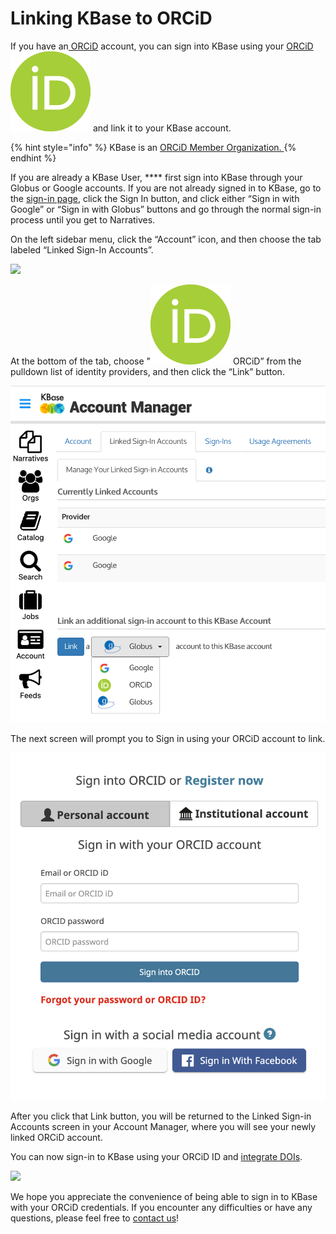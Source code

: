 # Linking KBase to ORCiD

If you have an[ ORCiD](https://orcid.org/) account, you can sign into KBase using your [ORCiD <img src="../../.gitbook/assets/orcidid_icon128x128.png" alt="" data-size="line">](https://orcid.org/) and link it to your KBase account.

{% hint style="info" %}
KBase is an [ORCiD Member Organization. ](https://orcid.org/members/0016f00002ZLyhNAAT-kbase)
{% endhint %}

If you are already a KBase User, **** first sign into KBase through your Globus or Google accounts. If you are not already signed in to KBase, go to the [sign-in page](https://narrative.kbase.us/), click the Sign In button, and click either “Sign in with Google”  or “Sign in with Globus” buttons and go through the normal sign-in process until you get to Narratives.

On the left sidebar menu, click the “Account” icon, and then choose the tab labeled “Linked Sign-In Accounts”.

![](../../.gitbook/assets/narratives\_linkingaccounts.gif)

At the bottom of the tab, choose "[<img src="../../.gitbook/assets/orcidid_icon128x128.png" alt="" data-size="line">](https://orcid.org/) ORCiD” from the pulldown list of identity providers, and then click the “Link” button.

![](../../.gitbook/assets/linkaccountsdropdown.png)

The next screen will prompt you to Sign in using your ORCiD account to link.

![](../../.gitbook/assets/orcidlogin.png)

After you click that Link button, you will be returned to the Linked Sign-in Accounts screen in your Account Manager, where you will see your newly linked ORCiD account.

You can now sign-in to KBase using your ORCiD ID and [integrate DOIs](https://info.orcid.org/doe-osti-search-link-wizard/).&#x20;

![](../../.gitbook/assets/kbase\_orcid.gif)

We hope you appreciate the convenience of being able to sign in to KBase with your ORCiD credentials. If you encounter any difficulties or have any questions, please feel free to [contact us](https://www.kbase.us/support/)!
